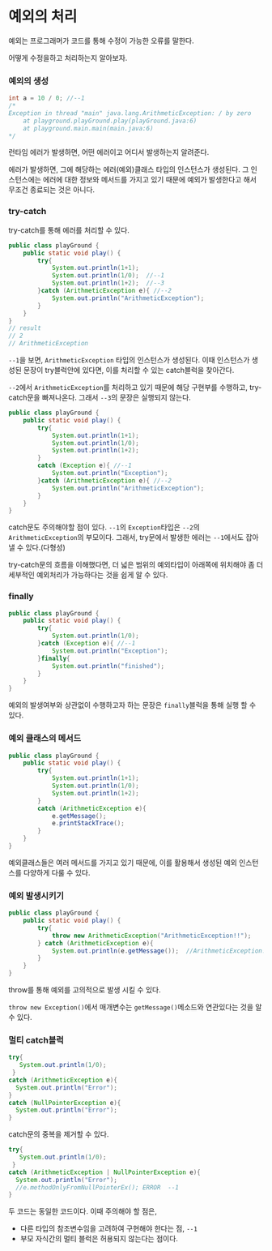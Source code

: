 # 예외의 처리

예외는 프로그래머가 코드를 통해 수정이 가능한 오류를 말한다.

어떻게 수정을하고 처리하는지 알아보자.



### 예외의 생성

```java
int a = 10 / 0; //--1
/*
Exception in thread "main" java.lang.ArithmeticException: / by zero
	at playground.playGround.play(playGround.java:6)
	at playground.main.main(main.java:6)
*/
```

런타임 에러가 발생하면, 어떤 에러이고 어디서 발생하는지 알려준다.

에러가 발생하면, 그에 해당하는 에러(예외)클래스 타입의 인스턴스가 생성된다. 그 인스턴스에는 에러에 대한 정보와 메서드를 가지고 있기 때문에 예외가 발생한다고 해서 무조건 종료되는 것은 아니다.



### try-catch

try-catch를 통해 에러를 처리할 수 있다.

```java
public class playGround {
    public static void play() {
        try{
            System.out.println(1+1);
            System.out.println(1/0);  //--1
          	System.out.println(1+2);  //--3
        }catch (ArithmeticException e){ //--2
            System.out.println("ArithmeticException");
        }
    }
}
// result
// 2
// ArithmeticException
```

`--1`을 보면, `ArithmeticException` 타입의 인스턴스가 생성된다. 이때 인스턴스가 생성된 문장이 try블럭안에 있다면, 이를 처리할 수 있는 catch블럭을 찾아간다.

`--2`에서 `ArithmeticException`를 처리하고 있기 때문에 해당 구현부를 수행하고, try-catch문을 빠져나온다. 그래서 `--3`의 문장은 실행되지 않는다.

```java
public class playGround {
    public static void play() {
        try{
            System.out.println(1+1);
            System.out.println(1/0);
            System.out.println(1+2);
        }
        catch (Exception e){ //--1
            System.out.println("Exception");
        }catch (ArithmeticException e){ //--2
            System.out.println("ArithmeticException");
        }
    }
}
```

catch문도 주의해야할 점이 있다. `--1`의 `Exception`타입은 `--2`의 `ArithmeticException`의 부모이다. 그래서, try문에서 발생한 에러는 `--1`에서도 잡아낼 수 있다.(다형성)

try-catch문의 흐름을 이해했다면, 더 넓은 범위의 예외타입이 아래쪽에 위치해야 좀 더 세부적인 예외처리가 가능하다는 것을 쉽게 알 수 있다.

### finally

```java
public class playGround {
    public static void play() {
        try{
            System.out.println(1/0);
        }catch (Exception e){ //--1
            System.out.println("Exception");
        }finally{
            System.out.println("finished");
        }
    }
}
```

예외의 발생여부와 상관없이 수행하고자 하는 문장은 `finally`블럭을 통해 실행 할 수 있다.



### 예외 클래스의 메서드

```java
public class playGround {
    public static void play() {
        try{
            System.out.println(1+1);
            System.out.println(1/0);  
            System.out.println(1+2);
        }
        catch (ArithmeticException e){ 
            e.getMessage();
            e.printStackTrace();
        }
    }
}
```

예외클래스들은 여러 메서드를 가지고 있기 때문에, 이를 활용해서 생성된 예외 인스턴스를 다양하게 다룰 수 있다.



### 예외 발생시키기

```java
public class playGround {
    public static void play() {
        try{
            throw new ArithmeticException("ArithmeticException!!");
        } catch (ArithmeticException e){
            System.out.println(e.getMessage());  //ArithmeticException!!
        }
    }
}
```

throw를 통해 예외를 고의적으로 발생 시킬 수 있다.

`throw new Exception()`에서 매개변수는 `getMessage()`메소드와 연관있다는 것을 알 수 있다.



### 멀티 catch블럭

```java
try{
   System.out.println(1/0);
 }
catch (ArithmeticException e){ 
  System.out.println("Error");
}
catch (NullPointerException e){ 
  System.out.println("Error");
}
```

catch문의 중복을 제거할 수 있다.

```java
try{
   System.out.println(1/0);
 }
catch (ArithmeticException | NullPointerException e){ 
  System.out.println("Error");
  //e.methodOnlyFromNullPointerEx(); ERROR  --1
}
```

두 코드는 동일한 코드이다. 이때 주의해야 할 점은, 

- 다른 타입의 참조변수임을 고려하여 구현해야 한다는 점, `--1`
- 부모 자식간의 멀티 블럭은 허용되지 않는다는 점이다.





